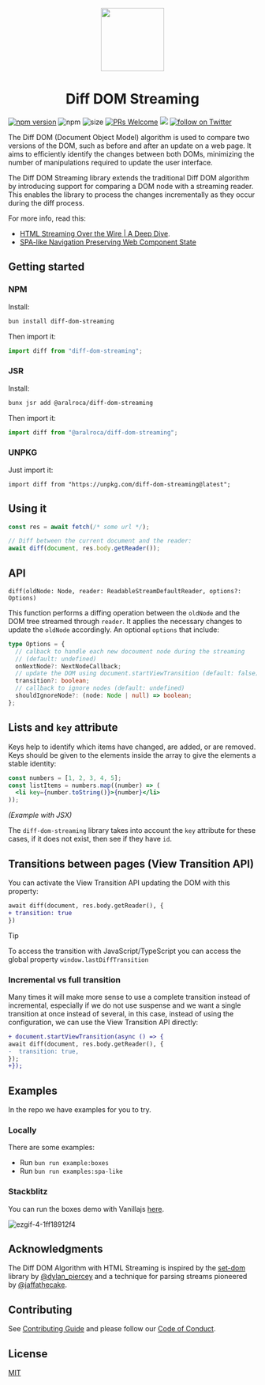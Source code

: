 <p align="center">
    <picture>
      <source media="(prefers-color-scheme: dark)" srcset="https://github.com/aralroca/diff-dom-streaming/assets/13313058/ca678952-6232-4db4-aff2-c4bedade4f9a" width="128">
      <img src="https://github.com/aralroca/diff-dom-streaming/assets/13313058/6d544ef2-651e-4907-a246-abc6c859ab5c" width="128">
    </picture>
        <h1 align="center">Diff DOM Streaming</h1>
</p>

[![npm version](https://badge.fury.io/js/diff-dom-streaming.svg)](https://badge.fury.io/js/diff-dom-streaming)
![npm](https://img.shields.io/npm/dw/diff-dom-streaming)
![size](https://img.shields.io/bundlephobia/minzip/diff-dom-streaming)
[![PRs Welcome][badge-prwelcome]][prwelcome]
<a href="https://github.com/aralroca/diff-dom-streaming/actions?query=workflow%3ATest" alt="Tests status">
<img src="https://github.com/aralroca/diff-dom-streaming/workflows/Test/badge.svg" /></a>
<a href="https://twitter.com/intent/follow?screen_name=aralroca">
<img src="https://img.shields.io/twitter/follow/aralroca?style=social&logo=x"
            alt="follow on Twitter"></a>

</div>

[badge-prwelcome]: https://img.shields.io/badge/PRs-welcome-brightgreen.svg?style=flat-square
[prwelcome]: http://makeapullrequest.com

The Diff DOM (Document Object Model) algorithm is used to compare two versions of the DOM, such as before and after an update on a web page. It aims to efficiently identify the changes between both DOMs, minimizing the number of manipulations required to update the user interface.

The Diff DOM Streaming library extends the traditional Diff DOM algorithm by introducing support for comparing a DOM node with a streaming reader. This enables the library to process the changes incrementally as they occur during the diff process.

For more info, read this:

- [HTML Streaming Over the Wire | A Deep Dive](https://dev.to/aralroca/html-streaming-over-the-wire-a-deep-dive-2n20).
- [SPA-like Navigation Preserving Web Component State](https://dev.to/aralroca/spa-like-navigation-preserving-web-component-state-lh3)

## Getting started

### NPM

Install:

```sh
bun install diff-dom-streaming
```

Then import it:

```ts
import diff from "diff-dom-streaming";
```

### JSR

Install:

```sh
bunx jsr add @aralroca/diff-dom-streaming
```

Then import it:

```ts
import diff from "@aralroca/diff-dom-streaming";
```

### UNPKG

Just import it:

```tsx
import diff from "https://unpkg.com/diff-dom-streaming@latest";
```

## Using it

```ts
const res = await fetch(/* some url */);

// Diff between the current document and the reader:
await diff(document, res.body.getReader());
```

## API

`diff(oldNode: Node, reader: ReadableStreamDefaultReader, options?: Options)`

This function performs a diffing operation between the `oldNode` and the DOM tree streamed through `reader`. It applies the necessary changes to update the `oldNode` accordingly. An optional `options` that include:

```ts
type Options = {
  // calback to handle each new docoument node during the streaming
  // (default: undefined)
  onNextNode?: NextNodeCallback;
  // update the DOM using document.startViewTransition (default: false)
  transition?: boolean;
  // callback to ignore nodes (default: undefined)
  shouldIgnoreNode?: (node: Node | null) => boolean;
};
```

## Lists and `key` attribute

Keys help to identify which items have changed, are added, or are removed. Keys should be given to the elements inside the array to give the elements a stable identity:

```jsx 3
const numbers = [1, 2, 3, 4, 5];
const listItems = numbers.map((number) => (
  <li key={number.toString()}>{number}</li>
));
```

_(Example with JSX)_

The `diff-dom-streaming` library takes into account the `key` attribute for these cases, if it does not exist, then see if they have `id`.

## Transitions between pages (View Transition API)

You can activate the View Transition API updating the DOM with this property:

```diff
await diff(document, res.body.getReader(), {
+ transition: true
})
```

> [!TIP]
>
> To access the transition with JavaScript/TypeScript you can access the global property `window.lastDiffTransition`

### Incremental vs full transition

Many times it will make more sense to use a complete transition instead of incremental, especially if we do not use suspense and we want a single transition at once instead of several, in this case, instead of using the configuration, we can use the View Transition API directly:

```diff
+ document.startViewTransition(async () => {
await diff(document, res.body.getReader(), {
-  transition: true,
});
+});
```

## Examples

In the repo we have examples for you to try.

### Locally

There are some examples:

- Run `bun run example:boxes`
- Run `bun run examples:spa-like`

### Stackblitz

You can run the boxes demo with Vanillajs [here](https://stackblitz.com/edit/diff-dom-streaming?file=index.js).

![ezgif-4-1ff18912f4](https://github.com/aralroca/diff-dom-streaming/assets/13313058/f18c01c0-4dfe-473f-8817-fb905adc20c1)

## Acknowledgments

The Diff DOM Algorithm with HTML Streaming is inspired by the [set-dom](https://github.com/DylanPiercey/set-dom) library by [@dylan_piercey](https://twitter.com/dylan_piercey) and a technique for parsing streams pioneered by [@jaffathecake](https://twitter.com/jaffathecake).

## Contributing

See [Contributing Guide](CONTRIBUTING.md) and please follow our [Code of Conduct](CODE_OF_CONDUCT.md).

## License

[MIT](LICENSE)
